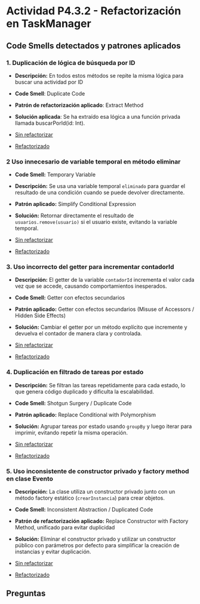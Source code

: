 # Actividad P4.3.2 - Refactorización en TaskManager

## Code Smells detectados y patrones aplicados

### 1. Duplicación de lógica de búsqueda por ID

- **Descripción:** En todos estos métodos se repite la misma lógica para buscar una actividad por ID
- **Code Smell**: Duplicate Code
- **Patrón de refactorización aplicado**: Extract Method
- **Solución aplicada**: Se ha extraído esa lógica a una función privada llamada buscarPorId(id: Int).


- [Sin refactorizar](https://github.com/RebelionAlberti/2425-varios-edes-prog-proyectotaskmanager-rebelion_alberti/blob/9b6f395aa997ad13775c8f2278d077c23f30d385/src/main/kotlin/datos/ActividadRepository.kt#L25-L30)

- [Refactorizado]()

### 2 Uso innecesario de variable temporal en método eliminar

- **Code Smell:** Temporary Variable
- **Descripción:** Se usa una variable temporal `eliminado` para guardar el resultado de una condición cuando se puede devolver directamente.
- **Patrón aplicado:** Simplify Conditional Expression
- **Solución:** Retornar directamente el resultado de `usuarios.remove(usuario)` si el usuario existe, evitando la variable temporal.


- [Sin refactorizar](https://github.com/RebelionAlberti/2425-varios-edes-prog-proyectotaskmanager-rebelion_alberti/blob/9b6f395aa997ad13775c8f2278d077c23f30d385/src/main/kotlin/datos/UsuarioRepository.kt#L17-L23)

- [Refactorizado]()

### 3. Uso incorrecto del getter para incrementar contadorId

- **Descripción:** El getter de la variable `contadorId` incrementa el valor cada vez que se accede, causando comportamientos inesperados.
- **Code Smell:** Getter con efectos secundarios 
- **Patrón aplicado:** Getter con efectos secundarios (Misuse of Accessors / Hidden Side Effects)
- **Solución:** Cambiar el getter por un método explícito que incremente y devuelva el contador de manera clara y controlada.

- [Sin refactorizar](https://github.com/RebelionAlberti/2425-varios-edes-prog-proyectotaskmanager-rebelion_alberti/blob/9b6f395aa997ad13775c8f2278d077c23f30d385/src/main/kotlin/dominio/Actividad.kt#L8-L11)


- [Refactorizado]()

### 4. Duplicación en filtrado de tareas por estado

- **Descripción:** Se filtran las tareas repetidamente para cada estado, lo que genera código duplicado y dificulta la escalabilidad.
- **Code Smell:** Shotgun Surgery / Duplicate Code
- **Patrón aplicado:** Replace Conditional with Polymorphism
- **Solución:** Agrupar tareas por estado usando `groupBy` y luego iterar para imprimir, evitando repetir la misma operación.

- [Sin refactorizar](https://github.com/RebelionAlberti/2425-varios-edes-prog-proyectotaskmanager-rebelion_alberti/blob/9b6f395aa997ad13775c8f2278d077c23f30d385/src/main/kotlin/dominio/Dashboard.kt#L12-L14)


- [Refactorizado]()

### 5. Uso inconsistente de constructor privado y factory method en clase Evento

- **Descripción:** La clase utiliza un constructor privado junto con un método factory estático (`crearInstancia`) para crear objetos. 

- **Code Smell:** Inconsistent Abstraction / Duplicated Code

- **Patrón de refactorización aplicado:** Replace Constructor with Factory Method, unificado para evitar duplicidad

- **Solución:** Eliminar el constructor privado y utilizar un constructor público con parámetros por defecto para simplificar la creación de instancias y evitar duplicación. 

- [Sin refactorizar](https://github.com/RebelionAlberti/2425-varios-edes-prog-proyectotaskmanager-rebelion_alberti/blob/9b6f395aa997ad13775c8f2278d077c23f30d385/src/main/kotlin/dominio/Evento.kt#L3-L22)


- [Refactorizado]()

## Preguntas

